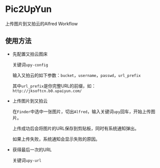 # Pic2UpYun
上传图片到又拍云的Alfred Workflow

## 使用方法

* 先配置又拍云图床

  关键词`upy-config`

  输入又拍云的如下参数：`bucket`，`username`，`passwd`，`url_prefix`

  其中`url_prefix`是你完整URL的前缀，如：`http://jksoftcn.b0.upaiyun.com/`

* 上传图片到又拍云

  在`Finder`中选中一张图片，切出`Alfred`，输入关键词`upy`回车，开始上传图片。

  上传成功后会将图片的URL保存到剪贴板，同时有系统通知弹出。

  如果上传失败，系统通知会显示失败的原因。

* 获得最后一次的URL

  关键词`upy-url`



